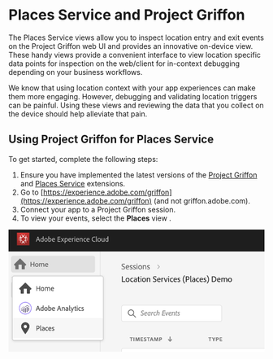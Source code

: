 # Places Service and Project Griffon

The Places Service views allow you to inspect location entry and exit events on the Project Griffon web UI and provides an innovative on-device view. These handy views provide a convenient interface to view location specific data points for inspection on the web/client for in-context debugging depending on your business workflows.

We know that using location context with your app experiences can make them more engaging. However, debugging and validating location triggers can be painful. Using these views and reviewing the data that you collect on the device should help alleviate that pain.

## Using Project Griffon for Places Service

To get started, complete the following steps:

1. Ensure you have implemented the latest versions of the [Project Griffon](../set-up-project-griffon.md) and [Places Service](location-service-and-project-griffon.md) extensions.
2. Go to [https://experience.adobe.com/griffon](https://experience.adobe.com/griffon) \(and not griffon.adobe.com\).
3. Connect your app to a Project Griffon session.
4. To view your events, select the **Places** view .

![](../../../.gitbook/assets/screen-shot-2020-01-13-at-8.53.24-pm.png)

